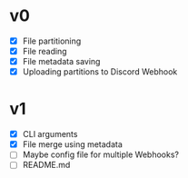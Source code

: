 # v0
- [x] File partitioning
- [x] File reading
- [x] File metadata saving
- [x] Uploading partitions to Discord Webhook

# v1
- [x] CLI arguments
- [x] File merge using metadata
- [ ] Maybe config file for multiple Webhooks?
- [ ] README.md